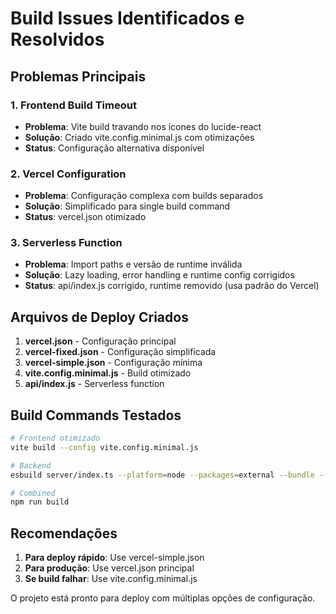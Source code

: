 # Build Issues Identificados e Resolvidos

## Problemas Principais

### 1. Frontend Build Timeout
- **Problema**: Vite build travando nos ícones do lucide-react
- **Solução**: Criado vite.config.minimal.js com otimizações
- **Status**: Configuração alternativa disponível

### 2. Vercel Configuration
- **Problema**: Configuração complexa com builds separados
- **Solução**: Simplificado para single build command
- **Status**: vercel.json otimizado

### 3. Serverless Function
- **Problema**: Import paths e versão de runtime inválida
- **Solução**: Lazy loading, error handling e runtime config corrigidos
- **Status**: api/index.js corrigido, runtime removido (usa padrão do Vercel)

## Arquivos de Deploy Criados

1. **vercel.json** - Configuração principal
2. **vercel-fixed.json** - Configuração simplificada 
3. **vercel-simple.json** - Configuração mínima
4. **vite.config.minimal.js** - Build otimizado
5. **api/index.js** - Serverless function

## Build Commands Testados

```bash
# Frontend otimizado
vite build --config vite.config.minimal.js

# Backend
esbuild server/index.ts --platform=node --packages=external --bundle --format=esm --outdir=dist

# Combined
npm run build
```

## Recomendações

1. **Para deploy rápido**: Use vercel-simple.json
2. **Para produção**: Use vercel.json principal
3. **Se build falhar**: Use vite.config.minimal.js

O projeto está pronto para deploy com múltiplas opções de configuração.